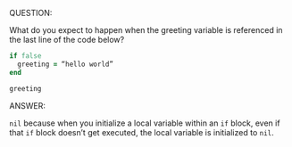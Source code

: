 QUESTION:

What do you expect to happen when the greeting variable is referenced in
the last line of the code below?

```ruby
if false
  greeting = “hello world”
end

greeting
```


ANSWER:

`nil` because when you initialize a local variable within an `if` block,
even if that `if` block doesn’t get executed, the local variable is 
initialized to `nil`.
